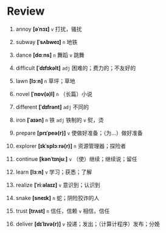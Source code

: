 # Review
1. annoy **[əˈnɔɪ]** `v` 打扰，骚扰

2. subway **[ˈsʌbweɪ]** `n` 地铁

3. dance **[dɑːns]** `n` 舞蹈 `v` 跳舞

4. difficult **[ˈdɪfɪkəlt]** `adj` 困难的；费力的；不友好的

5. lawn **[lɔːn]** `n` 草坪；草地

6. novel **[ˈnɒv(ə)l]** `n` （长篇）小说

7. different **[ˈdɪfrənt]** `adj` 不同的

8. iron **[ˈaɪən]** `n` 铁 `adj` 铁制的 `v` 熨，烫

9. prepare **[prɪˈpeə(r)]** `v` 使做好准备；（为...）做好准备

10. explorer **[ɪkˈsplɔːrə(r)]** `n` 资源管理器；探险者

11. continue **[kənˈtɪnjuː]** `v` （使）继续；继续说；留任

12. learn **[lɜːn]** `v` 学习；获悉；了解

13. realize **[ˈriːəlaɪz]** `v` 意识到；认识到

14. snake **[sneɪk]** `n` 蛇；阴险狡诈的人

15. trust **[trʌst]** `n` 信任，信赖 `v` 相信，信任

16. deliver **[dɪˈlɪvə(r)]** `v` 投递；发出；（计算计程序）发布；分娩


